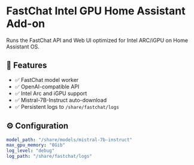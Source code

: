 # FastChat Intel GPU Home Assistant Add-on

Runs the FastChat API and Web UI optimized for Intel ARC/iGPU on Home Assistant OS.

## 🔧 Features
- ✅ FastChat model worker
- ✅ OpenAI-compatible API
- ✅ Intel Arc and iGPU support
- ✅ Mistral-7B-Instruct auto-download
- ✅ Persistent logs to `/share/fastchat/logs`

## ⚙️ Configuration

```yaml
model_path: "/share/models/mistral-7b-instruct"
max_gpu_memory: "8Gib"
log_level: "debug"
log_path: "/share/fastchat/logs"
